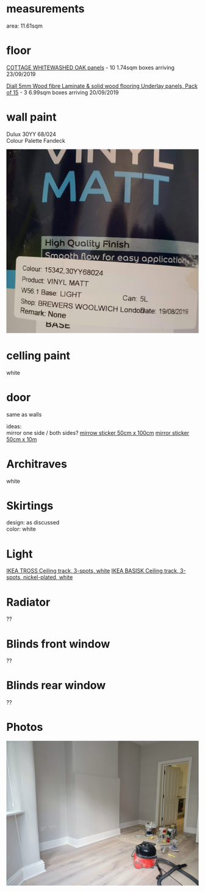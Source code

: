 # measurements  

area: 11.61sqm

# floor  

[COTTAGE WHITEWASHED OAK panels](https://www.directwoodflooring.co.uk/cottage-whitewashed-oak-laminate-flooring.html) - 10 1.74sqm boxes arriving 23/09/2019  

[Diall 5mm Wood fibre Laminate & solid wood flooring Underlay panels, Pack of 15](https://www.diy.com/departments/diall-5mm-wood-fibre-laminate-solid-wood-flooring-underlay-panels-pack-of-15/1520621_BQ.prd) - 3 6.99sqm boxes arriving 20/09/2019  

# wall paint  

Dulux 30YY 68/024  
Colour Palette Fandeck  

![](./paint.jpg)  

# celling paint  

white  

# door  

same as walls  

ideas:  
mirror one side / both sides?
[mirrow sticker 50cm x 100cm](https://www.aliexpress.com/item/32814313481.html)
[mirror sticker 50cm x 10m](https://www.aliexpress.com/item/32827913660.html)

# Architraves  

white  

# Skirtings  

design: as discussed  
color: white  

# Light  

[IKEA TROSS Ceiling track, 3-spots, white](https://www.ikea.com/gb/en/p/tross-ceiling-track-3-spots-white-60262659/)
[IKEA BASISK Ceiling track, 3-spots, nickel-plated, white](https://www.ikea.com/gb/en/p/basisk-ceiling-track-3-spots-nickel-plated-white-80262583/)

# Radiator

??

# Blinds front window

??

# Blinds rear window

??

# Photos

![](./design.jpg)
